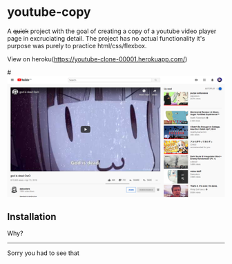 # youtube-copy
A ~~quick~~ project with the goal of creating a copy of a youtube video player page in excruciating detail. The project has no actual functionality it's purpose was purely to practice html/css/flexbox.

View on heroku(https://youtube-clone-00001.herokuapp.com/)

#![Project screenshot](https://github.com/Somniloquist/youtube-copy/blob/master/public/screenshot.png)

## Installation
Why?

---
Sorry you had to see that

